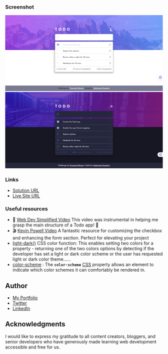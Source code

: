 ### Screenshot

![](./images/screenshot.png)
![](./images/darkmode.png)

### Links

- [Solution URL](https://github.com/MahmoodHashem/The_Odin_Projects/tree/main/JavaScript-exercises/todo-app)
- [Live Site URL](https://mahmoodhashem.github.io/The_Odin_Projects/JavaScript-exercises/todo-app/index.html)


### Useful resources

- 🎥 [Web Dev Simplified Video](https://www.youtube.com/watch?v=W7FaYfuwu70) This video was instrumental in helping me grasp the main structure of a Todo app! 📝
- 🎬 [Kevin Powell Video](https://www.youtube.com/watch?v=IhmSidOJSeE&t=0s) A fantastic resource for customizing the checkbox and enhancing the form section. Perfect for elevating your project
- [light-dark()](https://developer.mozilla.org/en-US/docs/Web/CSS/color_value/light-dark) CSS color function: This enables setting two colors for a property - returning one of the two colors options by detecting if the developer has set a light or dark color scheme or the user has requested light or dark color theme......
- [color-scheme](https://developer.mozilla.org/en-US/docs/Web/CSS/color-scheme) : The **`color-scheme`** [CSS](https://developer.mozilla.org/en-US/docs/Web/CSS) property allows an element to indicate which color schemes it can comfortably be rendered in.

## Author

- [My Portfolio](https://main--mahmood-hashemi.netlify.app/)
- [Twitter](https://twitter.com/Mahmood18999963)
- [LinkedIn](https://www.linkedin.com/in/shah-mahmood-hashemi-55172a276/)

## Acknowledgments

I would like to express my gratitude to all content creators, bloggers, and senior developers who have generously made learning web development accessible and free for us.
